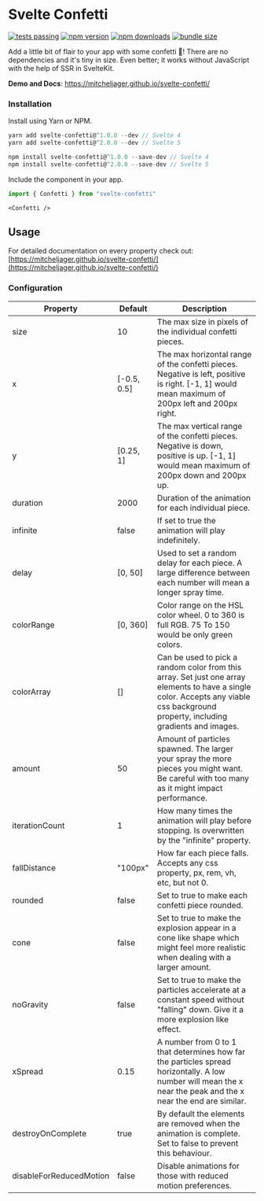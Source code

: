 # Svelte Confetti

[![tests passing](https://github.com/MitchelJager/svelte-confetti/actions/workflows/node.js.yml/badge.svg)](https://github.com/Mitcheljager/svelte-confetti/actions/workflows/node.js.yml)
[![npm version](https://badgen.net/npm/v/svelte-confetti)](https://www.npmjs.com/package/svelte-confetti)
[![npm downloads](https://badgen.net/npm/dt/svelte-confetti)](https://www.npmjs.com/package/svelte-confetti)
[![bundle size](https://img.shields.io/bundlephobia/minzip/svelte-confetti)](https://bundlephobia.com/package/svelte-confetti)

Add a little bit of flair to your app with some confetti 🎊! There are no dependencies and it's tiny in size. Even better; it works without JavaScript with the help of SSR in SvelteKit.

**Demo and Docs**: https://mitcheljager.github.io/svelte-confetti/

### Installation

Install using Yarn or NPM.
```js
yarn add svelte-confetti@^1.0.0 --dev // Svelte 4
yarn add svelte-confetti@^2.0.0 --dev // Svelte 5
```
```js
npm install svelte-confetti@^1.0.0 --save-dev // Svelte 4
npm install svelte-confetti@^2.0.0 --save-dev // Svelte 5
```

Include the component in your app.
```js
import { Confetti } from "svelte-confetti"
```
```svelte
<Confetti />
```

## Usage

For detailed documentation on every property check out: [https://mitcheljager.github.io/svelte-confetti/](https://mitcheljager.github.io/svelte-confetti/)

### Configuration

| Property | Default | Description |
--- | --- | ---
size | 10 | The max size in pixels of the individual confetti pieces.
x | [-0.5, 0.5] | The max horizontal range of the confetti pieces. Negative is left, positive is right. [-1, 1] would mean maximum of 200px left and 200px right.
y | [0.25, 1] | The max vertical range of the confetti pieces. Negative is down, positive is up. [-1, 1] would mean maximum of 200px down and 200px up.
duration | 2000 | Duration of the animation for each individual piece.
infinite | false | If set to true the animation will play indefinitely.
delay | [0, 50] | Used to set a random delay for each piece. A large difference between each number will mean a longer spray time.
colorRange | [0, 360] | Color range on the HSL color wheel. 0 to 360 is full RGB. 75 To 150 would be only green colors.
colorArray | [] | Can be used to pick a random color from this array. Set just one array elements to have a single color. Accepts any viable css background property, including gradients and images.
amount | 50 | Amount of particles spawned. The larger your spray the more pieces you might want. Be careful with too many as it might impact performance.
iterationCount | 1 | How many times the animation will play before stopping. Is overwritten by the "infinite" property.
fallDistance | "100px" | How far each piece falls. Accepts any css property, px, rem, vh, etc, but not 0.
rounded | false | Set to true to make each confetti piece rounded.
cone | false | Set to true to make the explosion appear in a cone like shape which might feel more realistic when dealing with a larger amount.
noGravity | false | Set to true to make the particles accelerate at a constant speed without "falling" down. Give it a more explosion like effect.
xSpread | 0.15 | A number from 0 to 1 that determines how far the particles spread horizontally. A low number will mean the x near the peak and the x near the end are similar.
destroyOnComplete | true | By default the elements are removed when the animation is complete. Set to false to prevent this behaviour.
disableForReducedMotion | false | Disable animations for those with reduced motion preferences.
